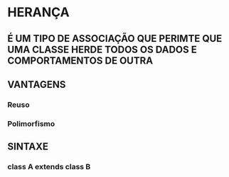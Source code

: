 # HERANÇA

## É UM TIPO DE ASSOCIAÇÃO QUE PERIMTE QUE UMA CLASSE HERDE TODOS OS DADOS E COMPORTAMENTOS DE OUTRA

## VANTAGENS
### Reuso 
### Polimorfismo

## SINTAXE 
### class A extends class B